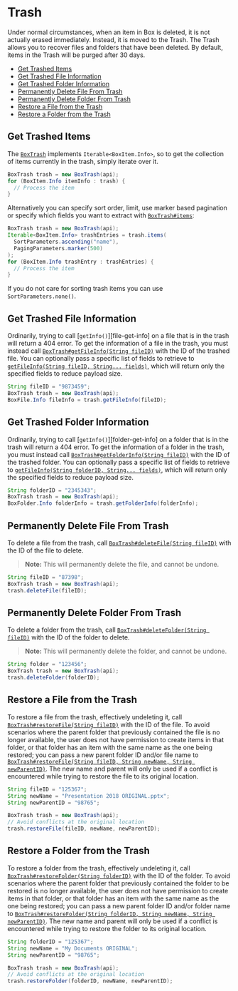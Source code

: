 Trash
=====

Under normal circumstances, when an item in Box is deleted, it is not actually erased immediately. Instead, it is
moved to the Trash. The Trash allows you to recover files and folders that have been deleted. By default, items in
the Trash will be purged after 30 days.

<!-- START doctoc generated TOC please keep comment here to allow auto update -->
<!-- DON'T EDIT THIS SECTION, INSTEAD RE-RUN doctoc TO UPDATE -->


- [Get Trashed Items](#get-trashed-items)
- [Get Trashed File Information](#get-trashed-file-information)
- [Get Trashed Folder Information](#get-trashed-folder-information)
- [Permanently Delete File From Trash](#permanently-delete-file-from-trash)
- [Permanently Delete Folder From Trash](#permanently-delete-folder-from-trash)
- [Restore a File from the Trash](#restore-a-file-from-the-trash)
- [Restore a Folder from the Trash](#restore-a-folder-from-the-trash)

<!-- END doctoc generated TOC please keep comment here to allow auto update -->

Get Trashed Items
-----------------

The [`BoxTrash`][trash-object] implements `Iterable<BoxItem.Info>`, so to get
the collection of items currently in the trash, simply iterate over it.

<!-- sample get_trash -->
```java
BoxTrash trash = new BoxTrash(api);
for (BoxItem.Info itemInfo : trash) {
  // Process the item
}
```

Alternatively you can specify sort order, limit, use marker based pagination or specify which fields you want to extract with
[`BoxTrash#items`][trash-items]:

```java
BoxTrash trash = new BoxTrash(api);
Iterable<BoxItem.Info> trashEntries = trash.items(
  SortParameters.ascending("name"),
  PagingParameters.marker(500)
);
for (BoxItem.Info trashEntry : trashEntries) {
  // Process the item
}
```

If you do not care for sorting trash items you can use `SortParameters.none()`.

[trash-object]: https://opensource.box.com/box-java-sdk/javadoc/com/box/sdk/BoxTrash.html
[trash-items]: https://opensource.box.com/box-java-sdk/javadoc/com/box/sdk/BoxTrash.html#items-com.box.sdk.SortParameters-com.box.sdk.PagingParameters-java.lang.String...-

Get Trashed File Information
----------------------------

Ordinarily, trying to call [`getInfo()`][file-get-info] on a file that is in
the trash will return a 404 error.  To get the information of a file in the
trash, you must instead call
[`BoxTrash#getFileInfo(String fileID)`][get-trashed-file] with the ID of the trashed file.  You can optionally
pass a specific list of fields to retrieve to [`getFileInfo(String fileID, String... fields)`][get-trashed-file-fields],
which will return only the specified fields to reduce payload size.

<!-- sample get_files_id_trash -->
```java
String fileID = "9873459";
BoxTrash trash = new BoxTrash(api);
BoxFile.Info fileInfo = trash.getFileInfo(fileID);
```

[get-trashed-file]: https://opensource.box.com/box-java-sdk/javadoc/com/box/sdk/BoxTrash.html#getFileInfo-java.lang.String-
[get-trashed-file-fields]: https://opensource.box.com/box-java-sdk/javadoc/com/box/sdk/BoxTrash.html#getFileInfo-java.lang.String-java.lang.String...-

Get Trashed Folder Information
------------------------------

Ordinarily, trying to call [`getInfo()`][folder-get-info] on a folder that is in the trash will return a 404 error.
To get the information of a folder in the trash, you must instead call
[`BoxTrash#getFolderInfo(String fileID)`][get-trashed-folder] with the ID of the trashed folder.  You can optionally
pass a specific list of fields to retrieve to
[`getFileInfo(String folderID, String... fields)`][get-trashed-folder-fields], which will return only the specified
fields to reduce payload size.

<!-- sample get_folder_id_trash -->
```java
String folderID = "2345343";
BoxTrash trash = new BoxTrash(api);
BoxFolder.Info folderInfo = trash.getFolderInfo(folderInfo);
```

[get-trashed-folder]: https://opensource.box.com/box-java-sdk/javadoc/com/box/sdk/BoxTrash.html#getFolderInfo-java.lang.String-
[get-trashed-folder-fields]: https://opensource.box.com/box-java-sdk/javadoc/com/box/sdk/BoxTrash.html#getFolderInfo-java.lang.String-java.lang.String...-


Permanently Delete File From Trash
----------------------------------

To delete a file from the trash, call [`BoxTrash#deleteFile(String fileID)`][delete-file] with the ID of the file to
delete.

> __Note:__ This will permanently delete the file, and cannot be undone.

<!-- sample delete_files_id_trash -->
```java
String fileID = "87398";
BoxTrash trash = new BoxTrash(api);
trash.deleteFile(fileID);
```

[delete-file]: https://opensource.box.com/box-java-sdk/javadoc/com/box/sdk/BoxTrash.html#deleteFile-java.lang.String-


Permanently Delete Folder From Trash
----------------------------------

To delete a folder from the trash, call [`BoxTrash#deleteFolder(String fileID)`][delete-folder] with the ID of the
folder to delete.

> __Note:__ This will permanently delete the folder, and cannot be undone.

<!-- sample delete_folders_id_trash -->
```java
String folder = "123456";
BoxTrash trash = new BoxTrash(api);
trash.deleteFolder(folderID);
```

[delete-folder]: https://opensource.box.com/box-java-sdk/javadoc/com/box/sdk/BoxTrash.html#deleteFolder-java.lang.String-

Restore a File from the Trash
-----------------------------

To restore a file from the trash, effectively undeleting it, call [`BoxTrash#restoreFile(String fileID)`][restore-file]
with the ID of the file.  To avoid scenarios where the parent folder that previously contained the file is no longer available,
the user does not have permission to create items in that folder, or that folder has an item with the same name as the one
being restored; you can pass a new parent folder ID and/or file name to
[`BoxTrash#restoreFile(String fileID, String newName, String newParentID)`][restore-file-safe].  The new name
and parent will only be used if a conflict is encountered while trying to restore the file to its original location.

<!-- sample post_files_id -->
```java
String fileID = "125367";
String newName = "Presentation 2018 ORIGINAL.pptx";
String newParentID = "98765";

BoxTrash trash = new BoxTrash(api);
// Avoid conflicts at the original location
trash.restoreFile(fileID, newName, newParentID);
```

[restore-file]: https://opensource.box.com/box-java-sdk/javadoc/com/box/sdk/BoxTrash.html#restoreFile-java.lang.String-
[restore-file-safe]: https://opensource.box.com/box-java-sdk/javadoc/com/box/sdk/BoxTrash.html#restoreFile-java.lang.String-java.lang.String-java.lang.String-

Restore a Folder from the Trash
-------------------------------

To restore a folder from the trash, effectively undeleting it, call
[`BoxTrash#restoreFolder(String folderID)`][restore-folder] with the ID of the folder.  To avoid scenarios where the
parent folder that previously contained the folder to be restored is no longer available, the user
does not have permission to create items in that folder, or that folder has an item with the same name as the one
being restored; you can pass a new parent folder ID and/or folder name to
[`BoxTrash#restoreFolder(String folderID, String newName, String newParentID)`][restore-folder-safe].  The new name
and parent will only be used if a conflict is encountered while trying to restore the folder to its original location.

<!-- sample post_folders_id -->
```java
String folderID = "125367";
String newName = "My Documents ORIGINAL";
String newParentID = "98765";

BoxTrash trash = new BoxTrash(api);
// Avoid conflicts at the original location
trash.restoreFolder(folderID, newName, newParentID);
```

[restore-folder]: https://opensource.box.com/box-java-sdk/javadoc/com/box/sdk/BoxTrash.html#restoreFolder-java.lang.String-
[restore-folder-safe]: https://opensource.box.com/box-java-sdk/javadoc/com/box/sdk/BoxTrash.html#restoreFolder-java.lang.String-java.lang.String-java.lang.String-

